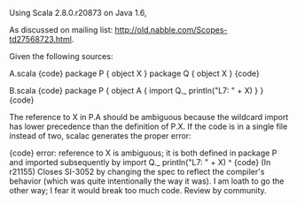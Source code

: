 Using Scala 2.8.0.r20873 on Java 1.6,

As discussed on mailing list: http://old.nabble.com/Scopes-td27568723.html.

Given the following sources:

A.scala
{code}
package P { object X }
package Q { object X }
{code}

B.scala
{code}
package P {
  object A {
    import Q._
    println("L7: " + X)
  }
}
{code}

The reference to X in P.A should be ambiguous because the wildcard import has lower precedence than the definition of P.X.  If the code is in a single file instead of two, scalac generates the proper error:

{code}
error: reference to X is ambiguous;
it is both defined in package P and imported subsequently by 
import Q._
      println("L7: " + X)
                       ^
{code}
(In r21155) Closes SI-3052 by changing the spec to reflect the compiler's behavior (which was quite intentionally the way it was). I am loath to go the other way; I fear it would break too much code. Review by community.
